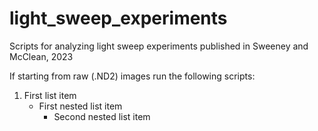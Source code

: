 # light_sweep_experiments
Scripts for analyzing light sweep experiments published in Sweeney and McClean, 2023
 
If starting from raw (.ND2) images run the following scripts:
 
1. First list item
   - First nested list item
     - Second nested list item

